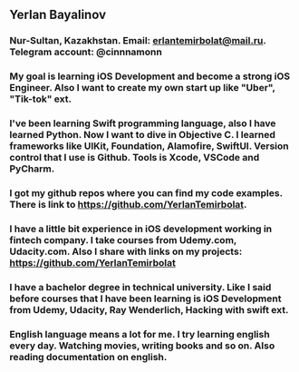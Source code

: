 ## Yerlan Bayalinov
### Nur-Sultan, Kazakhstan. Email: erlantemirbolat@mail.ru. Telegram account: @cinnnamonn
### My goal is learning iOS Development and become a strong iOS Engineer. Also I want to create my own start up like "Uber", "Tik-tok" ext.
### I've been learning Swift programming language, also I have learned Python. Now I want to dive in Objective C. I learned frameworks like UIKit, Foundation, Alamofire, SwiftUI. Version control that I use is Github. Tools is Xcode, VSCode and PyCharm.
### I got my github repos where you can find my code examples. There is link to https://github.com/YerlanTemirbolat.
### I have a little bit experience in iOS development working in fintech company. I take courses from Udemy.com, Udacity.com. Also I share with links on my projects: https://github.com/YerlanTemirbolat
### I have a bachelor degree in technical university. Like I said before courses that I have been learning is iOS Development from Udemy, Udacity, Ray Wenderlich, Hacking with swift ext.
### English language means a lot for me. I try learning english every day. Watching movies, writing books and so on. Also reading documentation on english.
